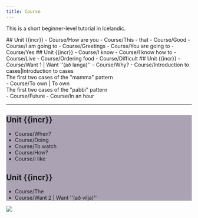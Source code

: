 ```yaml
---
title: Course
---
```


This is a short beginner-level tutorial in Icelandic.

<TOC>
## Unit {{incr}}
- Course/How are you
- Course/This - that
- Course/Good
- Course/I am going to
- Course/Greetings
- Course/You are going to
- Course/Yes
## Unit {{incr}}
- Course/I know
- Course/I know how to
- Course/Live
- Course/Ordering food
- Course/Difficult
## Unit {{incr}}
- Course/Want 1 | Want ''(að langa)'' <!-- Langar -->
- Course/Why?
- Course/Introduction to cases|Introduction to cases <div class="toc_subtitle">The first two cases of the "mamma" pattern</div>
- Course/To own | To own  <div class="toc_subtitle">The first two cases of the "pabbi" pattern</div>
- Course/Future
- Course/In an hour

***
<div style="background: #aba3b4">

## Unit {{incr}}
<!-- - Course/Thanks -->
- Course/When?
- Course/Doing
- Course/To watch
- Course/How?
- Course/I like
## Unit {{incr}}
- Course/The
- Course/Want 2 | Want ''(að vilja)'' <!-- Vilja -->
</TOC>
</div>

<Image src="Börn_svarthvít.jpg"/>
